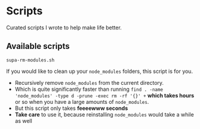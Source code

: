 # Scripts

Curated scripts I wrote to help make life better.

## Available scripts

`supa-rm-modules.sh`

If you would like to clean up your `node_modules` folders, this script is for you.

- Recursively remove `node_modules` from the current directory.
- Which is quite significantly faster than running `find . -name 'node_modules' -type d -prune -exec rm -rf '{}' +` **which takes hours** or so when you have a large amounts of `node_modules`.
- But this script only takes **feeeewww seconds**
- **Take care** to use it, because reinstalling `node_modules` would take a while as well
